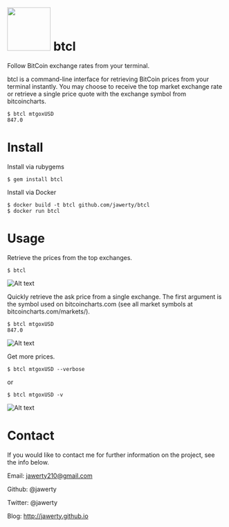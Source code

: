 # <img src="http://bitcoin.org/img/opengraph.png" width="100" height="100"></img> btcl
Follow BitCoin exchange rates from your terminal.

btcl is a command-line interface for retrieving BitCoin prices from your terminal instantly.
You may choose to receive the top market exchange rate or retrieve a single price quote with the exchange symbol from bitcoincharts.

```
$ btcl mtgoxUSD
847.0
```

# Install
Install via rubygems
```
$ gem install btcl
```

Install via Docker
```
$ docker build -t btcl github.com/jawerty/btcl
$ docker run btcl
```

# Usage
Retrieve the prices from the top exchanges.
```
$ btcl
```
![Alt text](/public/1.png)

Quickly retrieve the ask price from a single exchange. The first argument is the symbol used on bitcoincharts.com (see all market symbols at bitcoincharts.com/markets/).
```
$ btcl mtgoxUSD
847.0
```
![Alt text](/public/2.png)

Get more prices.
```
$ btcl mtgoxUSD --verbose
```

or

```
$ btcl mtgoxUSD -v
```
![Alt text](/public/3.png)

# Contact
If you would like to contact me for further information on the project, see the info below.

Email: jawerty210@gmail.com

Github: @jawerty

Twitter: @jawerty

Blog: <http://jawerty.github.io>
